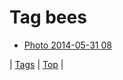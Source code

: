 <!--
title: Tag bees
date: 2020-06-28T15:26:59.595Z
tags:
-->
# Tag bees

 * [Photo 2014-05-31 08](87377536764.md)

| [Tags](tags.md) | [Top](index.md) |
